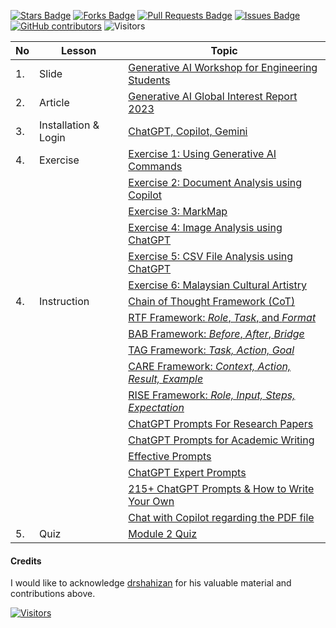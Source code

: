 <a href="https://github.com/michaeltlp/gen_ai/stargazers"><img src="https://img.shields.io/github/stars/michaeltlp/gen_ai" alt="Stars Badge"/></a>
<a href="https://github.com/michaeltlp/gen_ai/network/members"><img src="https://img.shields.io/github/forks/michaeltlp/gen_ai" alt="Forks Badge"/></a>
<a href="https://github.com/michaeltlp/gen_ai"><img src="https://img.shields.io/github/issues-pr/michaeltlp/gen_ai" alt="Pull Requests Badge"/></a>
<a href="https://github.com/michaeltlp/gen_ai/issues"><img src="https://img.shields.io/github/issues/michaeltlp/gen_ai" alt="Issues Badge"/></a>
<a href="https://github.com/michaeltlp/gen_ai/graphs/contributors"><img alt="GitHub contributors" src="https://img.shields.io/github/contributors/michaeltlp/gen_ai?color=2b9348"></a>
![Visitors](https://api.visitorbadge.io/api/visitors?path=https%3A%2F%2Fgithub.com%2Fmichaeltlp%2Fgen_ai&labelColor=%23d9e3f0&countColor=%23697689&style=flat)

| No | Lesson | Topic |
|----|--------|-------|
| 1. | Slide | [Generative AI Workshop for Engineering Students](/material/Module_2.pdf)|
| 2. | Article | [Generative AI Global Interest Report 2023](https://www.electronicshub.org/generative-ai-global-interest-report-2023/) |
| 3. | Installation & Login | [ChatGPT, Copilot, Gemini](/material/installation.md) |
| 4. | Exercise | [Exercise 1: Using Generative AI Commands](/material/function.md) |
|    |        | [Exercise 2: Document Analysis using Copilot](/material/document_copilot.md) |
|    |        | [Exercise 3: MarkMap](/material/markmap.md) |
|    |        | [Exercise 4: Image Analysis using ChatGPT](/material/image_analysis.md) |
|    |        | [Exercise 5: CSV File Analysis using ChatGPT](/material/csv_statistic.md) |
|    |        | [Exercise 6: Malaysian Cultural Artistry](/material/drawing.md) | 
| 4. | Instruction | [Chain of Thought Framework (CoT)](/material/gen_frame/1cot.md) |
|    |             | [RTF Framework: _Role_, _Task_, and _Format_](/material/gen_frame/2rtf.md) |
|    |             | [BAB Framework: _Before_, _After_, _Bridge_](/material/gen_frame/3bab.md) |
|    |             | [TAG Framework: _Task, Action, Goal_](/material/gen_frame/4tag.md) |
|    |             | [CARE Framework: _Context, Action, Result, Example_](/material/gen_frame/5care.md) |
|    |             | [RISE Framework: _Role, Input, Steps, Expectation_](/material/gen_frame/6rise.md) |
|    |             | [ChatGPT Prompts For Research Papers](https://github.com/drshahizan/Generative-AI-Playground/blob/main/materials/prompt_research.md) |
|    |             | [ChatGPT Prompts for Academic Writing](https://github.com/drshahizan/Generative-AI-Playground/blob/main/materials/prompt_academic.md) |
|    |             | [Effective Prompts](https://drshahizan.gitbook.io/copywriting-chatgpt/prompts/effective-prompts) |
|    |             | [ChatGPT Expert Prompts](https://github.com/drshahizan/Generative-AI-Playground/blob/main/materials/prompt.md) |
|    |             | [215+ ChatGPT Prompts & How to Write Your Own](https://writesonic.com/blog/chatgpt-prompts) |
|    |             | [Chat with Copilot regarding the PDF file](https://github.com/drshahizan/Generative-AI-Playground/blob/main/materials/copilot.md) |
| 5. | Quiz  | [Module 2 Quiz](/material/Quiz%20Module%202.pdf) |

#### Credits
I would like to acknowledge [drshahizan](https://github.com/drshahizan) for his valuable material and contributions above.

[![Visitors](https://api.visitorbadge.io/api/visitors?path=https%3A%2F%2Fgithub.com%2Fmichaeltlp&countColor=%23263759)](https://visitorbadge.io/status?path=https%3A%2F%2Fgithub.com%2Fmichaeltlp)
